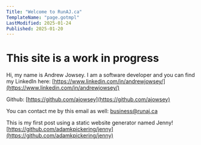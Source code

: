 ```yaml
---
Title: "Welcome to RunAJ.ca"
TemplateName: "page.gotmpl"
LastModified: 2025-01-24
Published: 2025-01-20
---
```


# This site is a work in progress
Hi, my name is Andrew Jowsey.
I am a software developer and you can find my LinkedIn here:
[https://www.linkedin.com/in/andrewjowsey/](https://www.linkedin.com/in/andrewjowsey/)

Github:
[https://github.com/ajowsey](https://github.com/ajowsey)

You can contact me by this email as well:
business@runaj.ca

This is my first post using a static website generator named Jenny!
[https://github.com/adamkpickering/jenny](https://github.com/adamkpickering/jenny)